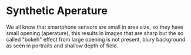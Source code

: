# Synthetic Aperature

We all know that smartphone sensors are small in area size, so they have small opening (aperature), this results in images that are sharp but the so called "bokeh" effect from large opening is not present, blury background as seen in portraits and shallow depth of field.

